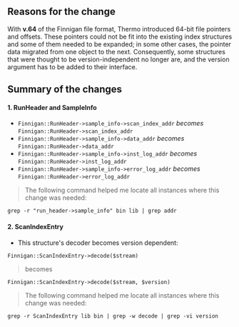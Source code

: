 ## Reasons for the change ##

With **v.64** of the Finnigan file format, Thermo introduced 64-bit file pointers and offsets. These pointers could not be fit into the existing index structures and some of them needed to be expanded; in some other cases, the pointer data migrated from one object to the next. Consequently, some structures that were thought to be version-independent no longer are, and the version argument has to be added to their interface.

## Summary of the changes ##

#### 1. RunHeader and SampleInfo ####
  * `Finnigan::RunHeader->sample_info->scan_index_addr` _becomes_ `Finnigan::RunHeader->scan_index_addr`
  * `Finnigan::RunHeader->sample_info->data_addr` _becomes_ `Finnigan::RunHeader->data_addr`
  * `Finnigan::RunHeader->sample_info->inst_log_addr` _becomes_ `Finnigan::RunHeader->inst_log_addr`
  * `Finnigan::RunHeader->sample_info->error_log_addr` _becomes_ `Finnigan::RunHeader->error_log_addr`

> The following command helped me locate all instances where this change was needed:
```
grep -r "run_header->sample_info" bin lib | grep addr
```

#### 2. ScanIndexEntry ####

  * This structure's decoder becomes version dependent:
```
Finnigan::ScanIndexEntry->decode($stream)
```
> becomes
```
Finnigan::ScanIndexEntry->decode($stream, $version)
```


> The following command helped me locate all instances where this change was needed:
```
grep -r ScanIndexEntry lib bin | grep -w decode | grep -vi version
```